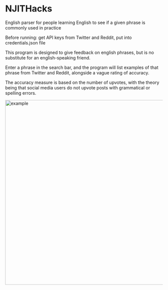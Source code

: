# NJITHacks
English parser for people learning English to see if a given phrase is commonly used in practice

Before running: get API keys from Twitter and Reddit, put into credentials.json file

This program is designed to give feedback on english phrases, but is no substitute for an english-speaking friend.


Enter a phrase in the search bar, and the program will list examples of that phrase from Twitter and Reddit, alongside a vague rating of accuracy. 

The accuracy measure is based on the number of upvotes, with the theory being that social media users do not upvote posts with grammatical or spelling errors.

<a data-flickr-embed="true" data-context="true" href="https://www.flickr.com/photos/188824566@N02/49989997321/in/dateposted-public/" title="example"><img src="https://live.staticflickr.com/65535/49989997321_b7dcb4be4b_z.jpg" width="640" height="592" alt="example"></a>


